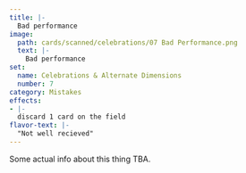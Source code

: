 ```yaml
---
title: |-
  Bad performance
image: 
  path: cards/scanned/celebrations/07 Bad Performance.png
  text: |-
    Bad performance
set:
  name: Celebrations & Alternate Dimensions
  number: 7
category: Mistakes
effects: 
- |-
  discard 1 card on the field
flavor-text: |-
  "Not well recieved"
---
```

Some actual info about this thing TBA.
